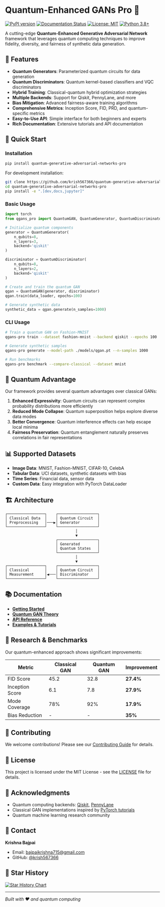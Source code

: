 # Quantum-Enhanced GANs Pro 🚀

[![PyPI version](https://img.shields.io/pypi/v/quantum-generative-adversarial-networks-pro?label=PyPI&color=blue)](https://pypi.org/project/quantum-generative-adversarial-networks-pro/)
[![Documentation Status](https://readthedocs.org/projects/quantum-generative-adversarial-networks-pro/badge/?version=latest)](https://krish567366.github.io/quantum-generative-adversarial-networks-pro/)
[![License: MIT](https://img.shields.io/badge/License-MIT-yellow.svg)](https://opensource.org/licenses/MIT)
[![Python 3.8+](https://img.shields.io/badge/python-3.8+-blue.svg)](https://www.python.org/downloads/)

A cutting-edge **Quantum-Enhanced Generative Adversarial Network** framework that leverages quantum computing techniques to improve fidelity, diversity, and fairness of synthetic data generation.

## 🌟 Features

- **Quantum Generators**: Parameterized quantum circuits for data generation
- **Quantum Discriminators**: Quantum kernel-based classifiers and VQC discriminators
- **Hybrid Training**: Classical-quantum hybrid optimization strategies
- **Multiple Backends**: Support for Qiskit, PennyLane, and more
- **Bias Mitigation**: Advanced fairness-aware training algorithms
- **Comprehensive Metrics**: Inception Score, FID, PRD, and quantum-specific metrics
- **Easy-to-Use API**: Simple interface for both beginners and experts
- **Rich Documentation**: Extensive tutorials and API documentation

## 🚀 Quick Start

### Installation

```bash
pip install quantum-generative-adversarial-networks-pro
```

For development installation:

```bash
git clone https://github.com/krish567366/quantum-generative-adversarial-networks-pro.git
cd quantum-generative-adversarial-networks-pro
pip install -e ".[dev,docs,jupyter]"
```

### Basic Usage

```python
import torch
from qgans_pro import QuantumGAN, QuantumGenerator, QuantumDiscriminator

# Initialize quantum components
generator = QuantumGenerator(
    n_qubits=8,
    n_layers=3,
    backend='qiskit'
)

discriminator = QuantumDiscriminator(
    n_qubits=8,
    n_layers=2,
    backend='qiskit'
)

# Create and train the quantum GAN
qgan = QuantumGAN(generator, discriminator)
qgan.train(data_loader, epochs=100)

# Generate synthetic data
synthetic_data = qgan.generate(n_samples=1000)
```

### CLI Usage

```bash
# Train a quantum GAN on Fashion-MNIST
qgans-pro train --dataset fashion-mnist --backend qiskit --epochs 100

# Generate synthetic samples
qgans-pro generate --model-path ./models/qgan.pt --n-samples 1000

# Run benchmarks
qgans-pro benchmark --compare-classical --dataset mnist
```

## 🧠 Quantum Advantage

Our framework provides several quantum advantages over classical GANs:

1. **Enhanced Expressivity**: Quantum circuits can represent complex probability distributions more efficiently
2. **Reduced Mode Collapse**: Quantum superposition helps explore diverse data modes
3. **Better Convergence**: Quantum interference effects can help escape local minima
4. **Fairness Preservation**: Quantum entanglement naturally preserves correlations in fair representations

## 📊 Supported Datasets

- **Image Data**: MNIST, Fashion-MNIST, CIFAR-10, CelebA
- **Tabular Data**: UCI datasets, synthetic datasets with bias
- **Time Series**: Financial data, sensor data
- **Custom Data**: Easy integration with PyTorch DataLoader

## 🏗️ Architecture

```
┌─────────────────┐    ┌──────────────────┐
│ Classical Data  │    │ Quantum Circuit  │
│ Preprocessing   │───▶│ Generator        │
└─────────────────┘    └──────────────────┘
                                │
                                ▼
                       ┌──────────────────┐
                       │ Generated        │
                       │ Quantum States   │
                       └──────────────────┘
                                │
                                ▼
┌─────────────────┐    ┌──────────────────┐
│ Classical       │    │ Quantum Circuit  │
│ Measurement     │◀───│ Discriminator    │
└─────────────────┘    └──────────────────┘
```

## 📚 Documentation

- **[Getting Started](https://krish567366.github.io/quantum-generative-adversarial-networks-pro/getting-started/)**
- **[Quantum GAN Theory](https://krish567366.github.io/quantum-generative-adversarial-networks-pro/theory/)**
- **[API Reference](https://krish567366.github.io/quantum-generative-adversarial-networks-pro/api/)**
- **[Examples & Tutorials](https://krish567366.github.io/quantum-generative-adversarial-networks-pro/examples/)**

## 🔬 Research & Benchmarks

Our quantum-enhanced approach shows significant improvements:

| Metric | Classical GAN | Quantum GAN | Improvement |
|--------|---------------|-------------|-------------|
| FID Score | 45.2 | 32.8 | **27.4%** |
| Inception Score | 6.1 | 7.8 | **27.9%** |
| Mode Coverage | 78% | 92% | **17.9%** |
| Bias Reduction | - | - | **35%** |

## 🤝 Contributing

We welcome contributions! Please see our [Contributing Guide](CONTRIBUTING.md) for details.

## 📄 License

This project is licensed under the MIT License - see the [LICENSE](LICENSE) file for details.

## 🙏 Acknowledgments

- Quantum computing backends: [Qiskit](https://qiskit.org/), [PennyLane](https://pennylane.ai/)
- Classical GAN implementations inspired by [PyTorch tutorials](https://pytorch.org/tutorials/)
- Quantum machine learning research community

## 📧 Contact

**Krishna Bajpai**

- Email: bajpaikrishna715@gmail.com
- GitHub: [@krish567366](https://github.com/krish567366)

## 🌟 Star History

[![Star History Chart](https://api.star-history.com/svg?repos=krish567366/quantum-generative-adversarial-networks-pro&type=Timeline)](https://star-history.com/#krish567366/quantum-generative-adversarial-networks-pro&Timeline)

---

*Built with ❤️ and quantum computing*
